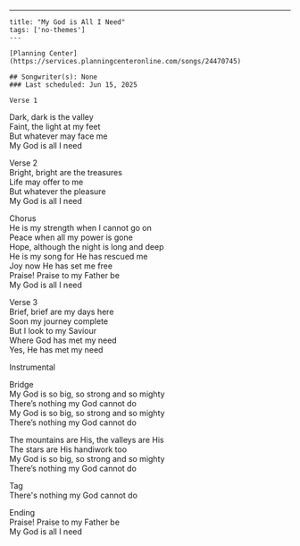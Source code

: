 ---
    title: "My God is All I Need"
    tags: ['no-themes']
    ---

    [Planning Center](https://services.planningcenteronline.com/songs/24470745)

    ## Songwriter(s): None
    ### Last scheduled: Jun 15, 2025          

    Verse 1  
Dark, dark is the valley  
Faint, the light at my feet  
But whatever may face me  
My God is all I need  
  
Verse 2  
Bright, bright are the treasures  
Life may offer to me  
But whatever the pleasure  
My God is all I need  
  
Chorus  
He is my strength when I cannot go on  
Peace when all my power is gone  
Hope, although the night is long and deep  
He is my song for He has rescued me  
Joy now He has set me free  
Praise! Praise to my Father be  
My God is all I need  
  
Verse 3  
Brief, brief are my days here  
Soon my journey complete  
But I look to my Saviour  
Where God has met my need  
Yes, He has met my need  
  
Instrumental  
  
Bridge  
My God is so big, so strong and so mighty  
There’s nothing my God cannot do  
My God is so big, so strong and so mighty  
There’s nothing my God cannot do  
  
The mountains are His, the valleys are His  
The stars are His handiwork too  
My God is so big, so strong and so mighty  
There’s nothing my God cannot do  
  
Tag  
There's nothing my God cannot do  
  
Ending  
Praise! Praise to my Father be  
My God is all I need  

    